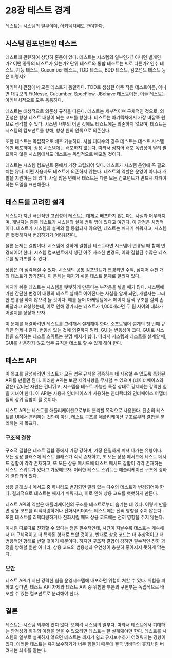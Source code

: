# 28장 테스트 경계

테스트는 시스템의 일부이며, 아키텍처에도 관여한다.



## 시스템 컴포넌트인 테스트

테스트에 관련하여 상당히 혼동이 있다. 테스트는 시스템의 일부인가? 아니면 별개인가? 어떤 종류의 테스트가 있는가? 단위 테스트와 통합 테스트는 써로 다른가? 인수 테스트, 기능 테스트, Cucumber 테스트, TDD 테스트, BDD 테스트, 컴포넌트 테스트 등은 어떻지?

아키텍처 관점에서 모든 테스트가 동일하다. TDD로 생성한 아주 작은 테스트이든, 아니면 대규모의 FitNesse, Cucumber, SpecFlow, JBehave 테스트이든, 이들 테스트는 아키텍처적으로 모두 동등하다.

테스트는 태생적으로 의존성 규칙을 따른다. 테스트는 세부적이며 구체적인 것으로, 의존성은 항상 테스트 대상이 되는 코드를 향한다. 테스트는 아키텍처에서 가장 바깥쪽 원으로 생각할 수 있다.  시스템 내부의 어떤 것에도 테스트에는 의존하지 않으며, 테스트는 시스템의 컴포넌트를 향해, 항상 원의 안쪽으로 의존한다.

또한 테스트는 독립적으로 배포 가능하다. 사실 대다수의 경우 테스트는 테스트 시스템에만 배포하며, 상용 시스템에는 배포하지 않는다. 따라서 심지어 배포 독립성이 달리 필요하지 않은 시스템에서도 테스트는 독립적으로 배포될 것이다.

테스트는 시스템 컴포넌트 중에서 가장 고립되어 있다. 테스트가 시스템 운영에 꼭 필요치는 않다. 어떤 사용자도 테스트에 의존하지 않는다. 테스트의 역할은 운영이 아니라 개발을 지원하는 데 있다. 사실 많은 면에서 테스트는 다른 모든 컴포넌트가 반드시 지켜야 하는 모델을 표현해준다.



## 테스트를 고려한 설계

테스트가 지닌 극단적인 고립성이 테스트는 대체로 배포하지 않는다는 사실과 어우러지며, 개발자는 종종 테스트가 시스템의 설계 범위 밖에 있다고 여긴다. 이 관점은 치명적이다. 테스트가 시스템의 설계와 잘 통합되지 않으면, 테스트는 깨지기 쉬워지고, 시스템은 뻣뻣해져서 변경하기가 어려워진다.

물론 문제는 결합이다. 시스템에 강하게 결합된 테스트라면 시스템이 변경될 때 함께 변경되어야 한다. 시스템 컴포넌트에서 생긴 아주 사소한 변경도, 이와 결합된 수많은 테스르를 망가뜨릴 수 있다.

상황은 더 심각해질 수 있다. 시스템의 공통 컴포넌트가 변경되면 수백, 심지어 수천 개의 테스트가 망가진다. 이 문제는 깨지기 쉬운 테스트 문제로 알려져 있다.

깨지기 쉬운 테스트는 시스템을 뻣뻣하게 만든다는 부작용을 낳을 때가 많다. 시스템에 가한 간단한 변경이 대량의 테스트 실패로 이어진다는 사실을 알게 되면, 개발자는 그러한 변경을 하지 않으려 들 것이다. 예를 들어 마케팅팀에서 페이지 탐색 구조를 살짝 손봐달라고 요청했는데, 이로 인해 망가지는 테스트가 1,000개라면 두 팀 사이의 대화가 어떨지를 상상해 보자.

이 문제를 해결하려면 테스트를 고려해서 설계해야 한다. 소프트웨어 설계의 첫 번째 규칙은 언제나 같다. 변동성 있는 것에 의존하지 말라. GUI는 변동성이 크다. GUI로 시스템을 조작하는 테스트 스위트는 분명 깨지기 쉽다. 따라서 시스템과 테스트를 설계할 때, GUI를 사용하지 않고 업무 규칙을 테스트 할 수 있게 해야 한다.



## 테스트 API

이 목표를 달성하려면 테스트가 모든 업무 규칙을 검증하는 데 사용할 수 있도록 특화된 API를 만들면 된다. 이러한 API는 보안 제약사항을 무시할 수 있으며 (데이터베이스와 같은) 값비싼 자원은 건너뛰고, 시스템을 테스트 가능한 특정 상태로 강제하는 강력한 힘을 지녀야 한다. 이 API는 사용자 인터페이스가 사용하는 인터랙터와 인터페이스 어댑터들의 상위 집합이 될 것이다.

테스트 API는 테스트를 애플리케이션으로부터 분리할 목적으로 사용한다. 단순히 테스트를 UI에서 분리하는 것만이 아닌, 테스트 구조를 애플리케이션 구조로부터 결합을 분리하는 게 목표다.



### 구조적 결합

구조적 결합은 테스트 결합 중에서 가장 강하며, 가장 은밀하게 퍼져 나가는 유형이다. 모든 상용 클래스에 테스트 클래스가 각각 존재하고, 또 모든 상용 메서드에 테스트 메서드 집합이 각각 존재하고, 또 모든 상용 메서드에 테스트 메서드 집합이 각각 존재하는 테스트 스위트가 있다고 가정해보자. 이러한 테스트 스위트는 애플리케이션 구조에 강하게 결합되어 있다.

상용 클래스나 메서드 중 하나라도 변경되면 딸려 있는 다수의 테스트가 변경되어야 한다. 결과적으로 테스트는 깨지기 쉬워지고, 이로 인해 상용 코드를 뻣뻣하게 만든다.

테스트 API의 역할은 애플리케이션의 구조를 테스트로부터 숨기는 데 있다. 이렇게 만들면 상용 코드를 리팩터링하거나 진화시키더라도 테스트에는 전혀 영향을 주지 않는다. 또한 테스트를 리팩터링하거나 진화시킬 때도 상용 코드에는 전혀 영향을 주지 않는다.

이처럼 따로따로 진화할 수 있다는 점은 필수적인데, 시간이 지날수록 테스트는 계속해서 더 구체적이고 더 특화된 형태로 변할 것이고, 반대로 상용 코드는 더 추상적이고 더 범용적인 형태로 변할 것이기 때문이다. 하지만 구조적 결합이 강하면 필수적인 진화 과정을 방해할 뿐만 아니라, 상용 코드의 범용성과 유연성이 충분히 좋아지지 못하게 막는다.



### 보안

테스트 API가 지닌 강력한 힘을 운영시스템에 배포하면 위험이 처할 수 있다. 위험을 피하고 싶다면, 테스트 API 자체와 테스트 API 중 위험한 부분의 구현부는 독립적으로 배포할 수 있는 컴포넌트로 분리해야 한다.



## 결론

테스트는 시스템 외부에 있지 않다. 오히려 시스템의 일부다. 따라서 테스트에서 기대하는 안정성과 회귀의 이점을 얻을 수 있으려면 테스트는 잘 설계돼야만 한다. 테스트를 시스템의 일부로 설계하지 않으면 테스트는 깨지기 쉽고 유지보수하기 어려워지는 경향이 있다. 이러한 테스트는 유지보수하기가 너무 힘들기 때문에 결국 방바닥의 휴지처럼 버려지는 최후를 맡는다.



